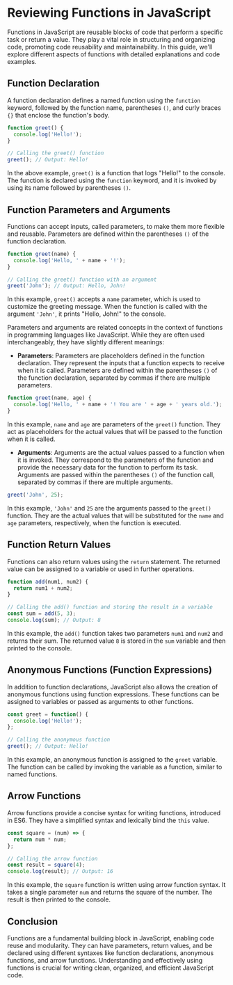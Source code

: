 # **Reviewing Functions in JavaScript**

Functions in JavaScript are reusable blocks of code that perform a specific task or return a value. They play a vital role in structuring and organizing code, promoting code reusability and maintainability. In this guide, we'll explore different aspects of functions with detailed explanations and code examples.

## **Function Declaration**

A function declaration defines a named function using the `function` keyword, followed by the function name, parentheses `()`, and curly braces `{}` that enclose the function's body.

```javascript
function greet() {
  console.log('Hello!');
}

// Calling the greet() function
greet(); // Output: Hello!
```

In the above example, `greet()` is a function that logs "Hello!" to the console. The function is declared using the `function` keyword, and it is invoked by using its name followed by parentheses `()`.

## **Function Parameters and Arguments**

Functions can accept inputs, called parameters, to make them more flexible and reusable. Parameters are defined within the parentheses `()` of the function declaration.

```javascript
function greet(name) {
  console.log('Hello, ' + name + '!');
}

// Calling the greet() function with an argument
greet('John'); // Output: Hello, John!
```

In this example, `greet()` accepts a `name` parameter, which is used to customize the greeting message. When the function is called with the argument `'John'`, it prints "Hello, John!" to the console.

Parameters and arguments are related concepts in the context of functions in programming languages like JavaScript. While they are often used interchangeably, they have slightly different meanings:

- **Parameters**: Parameters are placeholders defined in the function declaration. They represent the inputs that a function expects to receive when it is called. Parameters are defined within the parentheses `()` of the function declaration, separated by commas if there are multiple parameters.

```javascript
function greet(name, age) {
  console.log('Hello, ' + name + '! You are ' + age + ' years old.');
}
```

In this example, `name` and `age` are parameters of the `greet()` function. They act as placeholders for the actual values that will be passed to the function when it is called.

- **Arguments**: Arguments are the actual values passed to a function when it is invoked. They correspond to the parameters of the function and provide the necessary data for the function to perform its task. Arguments are passed within the parentheses `()` of the function call, separated by commas if there are multiple arguments.

```javascript
greet('John', 25);
```

In this example, `'John'` and `25` are the arguments passed to the `greet()` function. They are the actual values that will be substituted for the `name` and `age` parameters, respectively, when the function is executed.

## **Function Return Values**

Functions can also return values using the `return` statement. The returned value can be assigned to a variable or used in further operations.

```javascript
function add(num1, num2) {
  return num1 + num2;
}

// Calling the add() function and storing the result in a variable
const sum = add(5, 3);
console.log(sum); // Output: 8
```

In this example, the `add()` function takes two parameters `num1` and `num2` and returns their sum. The returned value `8` is stored in the `sum` variable and then printed to the console.

## **Anonymous Functions (Function Expressions)**

In addition to function declarations, JavaScript also allows the creation of anonymous functions using function expressions. These functions can be assigned to variables or passed as arguments to other functions.

```javascript
const greet = function() {
  console.log('Hello!');
};

// Calling the anonymous function
greet(); // Output: Hello!
```

In this example, an anonymous function is assigned to the `greet` variable. The function can be called by invoking the variable as a function, similar to named functions.

## **Arrow Functions**

Arrow functions provide a concise syntax for writing functions, introduced in ES6. They have a simplified syntax and lexically bind the `this` value.

```javascript
const square = (num) => {
  return num * num;
};

// Calling the arrow function
const result = square(4);
console.log(result); // Output: 16
```

In this example, the `square` function is written using arrow function syntax. It takes a single parameter `num` and returns the square of the number. The result is then printed to the console.

## **Conclusion**

Functions are a fundamental building block in JavaScript, enabling code reuse and modularity. They can have parameters, return values, and be declared using different syntaxes like function declarations, anonymous functions, and arrow functions. Understanding and effectively using functions is crucial for writing clean, organized, and efficient JavaScript code.
